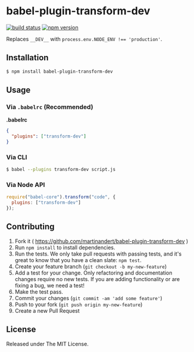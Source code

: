 # babel-plugin-transform-dev

[![build status](https://img.shields.io/travis/martinandert/babel-plugin-transform-dev.svg?style=flat-square)](https://travis-ci.org/martinandert/babel-plugin-transform-dev)
[![npm version](https://img.shields.io/npm/v/babel-plugin-transform-dev.svg?style=flat-square)](https://www.npmjs.com/package/babel-plugin-transform-dev)

Replaces `__DEV__` with `process.env.NODE_ENV !== 'production'`.


## Installation

```sh
$ npm install babel-plugin-transform-dev
```


## Usage

### Via `.babelrc` (Recommended)

**.babelrc**

```json
{
  "plugins": ["transform-dev"]
}
```

### Via CLI

```sh
$ babel --plugins transform-dev script.js
```

### Via Node API

```javascript
require("babel-core").transform("code", {
  plugins: ["transform-dev"]
});
```


## Contributing

1. Fork it ( https://github.com/martinandert/babel-plugin-transform-dev )
2. Run `npm install` to install dependencies.
3. Run the tests. We only take pull requests with passing tests, and it's great to know that you have a clean slate: `npm test`.
4. Create your feature branch (`git checkout -b my-new-feature`)
5. Add a test for your change. Only refactoring and documentation changes require no new tests. If you are adding functionality or are fixing a bug, we need a test!
6. Make the test pass.
7. Commit your changes (`git commit -am 'add some feature'`)
8. Push to your fork (`git push origin my-new-feature`)
9. Create a new Pull Request


## License

Released under The MIT License.
